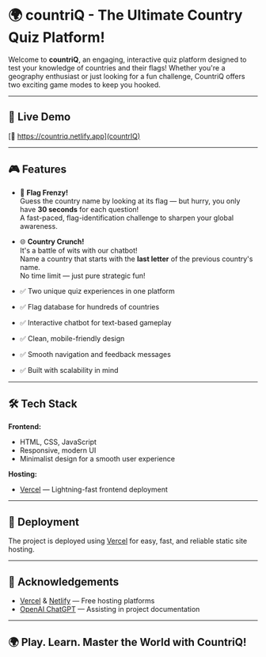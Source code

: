 # 🌍 countriQ - The Ultimate Country Quiz Platform!

Welcome to **countriQ**, an engaging, interactive quiz platform designed to test your knowledge of countries and their flags! Whether you're a geography enthusiast or just looking for a fun challenge, CountriQ offers two exciting game modes to keep you hooked.

---

## 🚀 Live Demo

[🔗 https://countriq.netlify.app](countrIQ)

---

## 🎮 Features

- 🎌 **Flag Frenzy!**  
  Guess the country name by looking at its flag — but hurry, you only have **30 seconds** for each question!  
  A fast-paced, flag-identification challenge to sharpen your global awareness.

- 🌐 **Country Crunch!**  
  It's a battle of wits with our chatbot!  
  Name a country that starts with the **last letter** of the previous country's name.  
  No time limit — just pure strategic fun!

- ✅ Two unique quiz experiences in one platform  
- ✅ Flag database for hundreds of countries  
- ✅ Interactive chatbot for text-based gameplay  
- ✅ Clean, mobile-friendly design  
- ✅ Smooth navigation and feedback messages  
- ✅ Built with scalability in mind  

---

## 🛠️ Tech Stack

**Frontend:**  
- HTML, CSS, JavaScript  
- Responsive, modern UI  
- Minimalist design for a smooth user experience  

**Hosting:**  
- [Vercel](https://vercel.com) — Lightning-fast frontend deployment  

---

## 🚀 Deployment

The project is deployed using [Vercel](https://www.vercel.com) for easy, fast, and reliable static site hosting.  

---

## 🙏 Acknowledgements
- [Vercel](https://vercel.com) & [Netlify](https://www.netlify.com) — Free hosting platforms  
- [OpenAI ChatGPT](https://openai.com/chatgpt) — Assisting in project documentation  

---

## 🌍 Play. Learn. Master the World with CountriQ!
